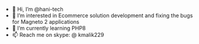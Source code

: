 - 👋 Hi, I’m @hani-tech
- 👀 I’m interested in Ecommerce solution development and fixing the bugs for Magneto 2 applications
- 🌱 I’m currently learning PHP8
- 📫 Reach me on skype: @ kmalik229

<!---
hani-tech/hani-tech is a ✨ special ✨ repository because its `README.md` (this file) appears on your GitHub profile.
You can click the Preview link to take a look at your changes.
--->
